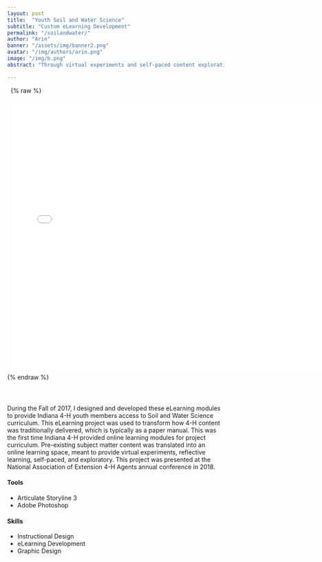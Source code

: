 ```yaml
---
layout: post
title:  "Youth Soil and Water Science"
subtitle: "Custom eLearning Development"
permalink: "/soilandwater/"
author: "Arin"
banner: "/assets/img/banner2.png"
avatar: "/img/authors/arin.png"
image: "/img/b.png"
abstract: "Through virtual experiments and self-paced content exploration, these eLearning modules took a paper project manual to online interaction."

---
```

&nbsp;
{% raw %}
<iframe frameborder="no" height="634px" width="740px" src="/samples/soilandwater/story.html"></iframe>
{% endraw %}

#### &nbsp;
During the Fall of 2017, I designed and developed these eLearning modules to provide Indiana 4-H youth members access to Soil and Water Science curriculum. This eLearning project was used to transform how 4-H content was traditionally delivered, which is typically as a paper manual. This was the first time Indiana 4-H provided online learning modules for project curriculum. Pre-existing subject matter content was translated into an online learning space, meant to provide virtual experiments, reflective learning, self-paced, and exploratory. This project was presented at the National Association of Extension 4-H Agents annual conference in 2018.

#### Tools
* Articulate Storyline 3
* Adobe Photoshop

#### Skills
* Instructional Design
* eLearning Development
* Graphic Design
